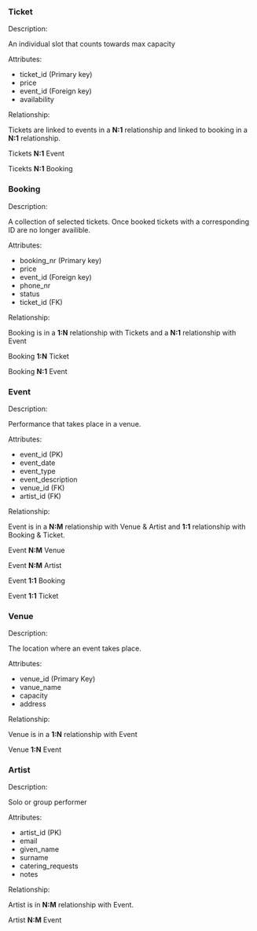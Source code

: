 
### Ticket
Description: 

An individual slot that counts towards max capacity

Attributes:

* ticket_id (Primary key)
* price
* event_id (Foreign key)
* availability

Relationship:

Tickets are linked to events in a **N:1** relationship and linked to booking in a **N:1** relationship.

Tickets **N:1** Event

Ticekts **N:1** Booking

### Booking
Description: 

A collection of selected tickets. Once booked tickets with a corresponding ID are no longer availible.

Attributes:

* booking_nr (Primary key)
* price
* event_id (Foreign key)
* phone_nr
* status
* ticket_id (FK)

Relationship:

Booking is in a **1:N** relationship with Tickets and a **N:1** relationship with Event

Booking **1:N** Ticket

Booking **N:1** Event

### Event
Description: 

Performance that takes place in a venue.

Attributes:

* event_id (PK)
* event_date
* event_type
* event_description
* venue_id (FK)
* artist_id (FK)

Relationship:

Event is in a **N:M** relationship with Venue & Artist and **1:1** relationship with Booking & Ticket.

Event **N:M** Venue

Event **N:M** Artist

Event **1:1** Booking

Event **1:1** Ticket

### Venue
Description: 

The location where an event takes place.

Attributes:

* venue_id (Primary Key)
* vanue_name
* capacity
* address

Relationship:

Venue is in a **1:N** relationship with Event

Venue **1:N** Event

### Artist
Description: 

Solo or group performer 

Attributes:

* artist_id (PK)
* email
* given_name
* surname
* catering_requests
* notes

Relationship:

Artist is in **N:M** relationship with Event.

Artist **N:M** Event
